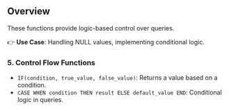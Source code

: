 ## **Overview**

These functions provide logic-based control over queries.

👉 **Use Case**: Handling NULL values, implementing conditional logic.

### **5. Control Flow Functions**  
- `IF(condition, true_value, false_value)`: Returns a value based on a condition.  
- `CASE WHEN condition THEN result ELSE default_value END`: Conditional logic in queries.  
